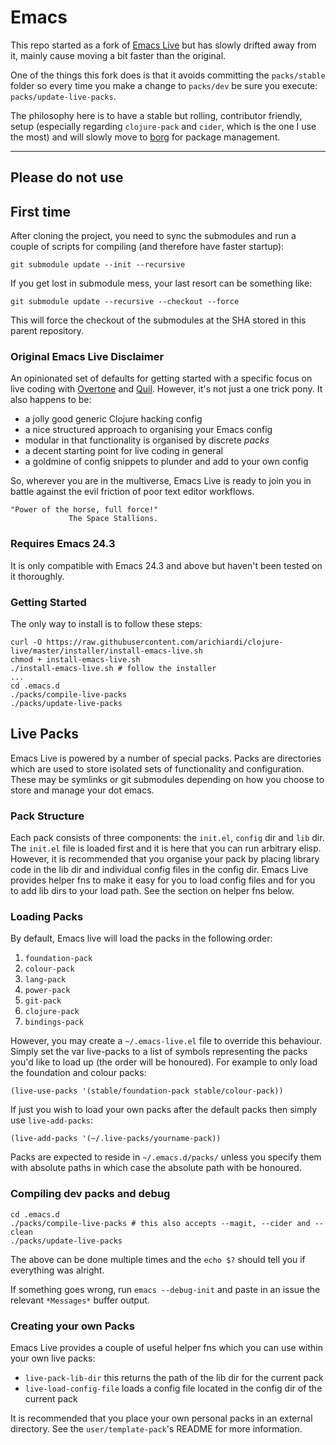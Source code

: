 # Emacs

This repo started as a fork of [Emacs Live](https://github.com/overtone/emacs-live) but has slowly drifted away from it, mainly cause moving a bit faster than the original.

One of the things this fork does is that it avoids committing the `packs/stable` folder so every time you make a change to `packs/dev` be sure you execute: `packs/update-live-packs`.

The philosophy here is to have a stable but rolling, contributor friendly, setup (especially regarding `clojure-pack` and `cider`, which is the one I use the most) and will slowly move to [borg](https://github.com/emacscollective/borg) for package management.

---
Please do not use
---

## First time

After cloning the project, you need to sync the submodules and run a couple of scripts for compiling (and therefore have faster startup):

```
git submodule update --init --recursive
```

If you get lost in submodule mess, your last resort can be something like: 

```
git submodule update --recursive --checkout --force
```

This will force the checkout of the submodules at the SHA stored in this parent repository.

### Original Emacs Live Disclaimer

An opinionated set of defaults for getting started with a specific focus
on live coding with [Overtone](http://overtone.github.io) and
[Quil](http://github.com/quil/quil). However, it's not just a one trick
pony. It also happens to be:

* a jolly good generic Clojure hacking config
* a nice structured approach to organising your Emacs config
* modular in that functionality is organised by discrete _packs_
* a decent starting point for live coding in general
* a goldmine of config snippets to plunder and add to your own config

So, wherever you are in the multiverse, Emacs Live is ready to join you
in battle against the evil friction of poor text editor workflows.

    "Power of the horse, full force!"
                 The Space Stallions.

### Requires Emacs 24.3

It is only compatible with Emacs 24.3 and above but haven't been tested on it
thoroughly.

### Getting Started

The only way to install is to follow these steps:

```shell
curl -O https://raw.githubusercontent.com/arichiardi/clojure-live/master/installer/install-emacs-live.sh
chmod + install-emacs-live.sh
./install-emacs-live.sh # follow the installer
...
cd .emacs.d
./packs/compile-live-packs
./packs/update-live-packs
```

## Live Packs

Emacs Live is powered by a number of special packs. Packs are
directories which are used to store isolated sets of functionality and
configuration. These may be symlinks or git submodules depending on how
you choose to store and manage your dot emacs.

### Pack Structure

Each pack consists of three components: the `init.el`, `config` dir and
`lib` dir. The `init.el` file is loaded first and it is here that you
can run arbitrary elisp. However, it is recommended that you organise
your pack by placing library code in the lib dir and individual config
files in the config dir. Emacs Live provides helper fns to make it easy
for you to load config files and for you to add lib dirs to your load
path. See the section on helper fns below.

### Loading Packs

By default, Emacs live will load the packs in the following order:

1. `foundation-pack`
2. `colour-pack`
3. `lang-pack`
4. `power-pack`
5. `git-pack`
7. `clojure-pack`
8. `bindings-pack`

However, you may create a `~/.emacs-live.el` file to override this
behaviour. Simply set the var live-packs to a list of symbols
representing the packs you'd like to load up (the order will be
honoured). For example to only load the foundation and colour packs:

    (live-use-packs '(stable/foundation-pack stable/colour-pack))

If just you wish to load your own packs after the default packs then
simply use `live-add-packs`:

    (live-add-packs '(~/.live-packs/yourname-pack))

Packs are expected to reside in `~/.emacs.d/packs/` unless you specify
them with absolute paths in which case the absolute path with be
honoured.

### Compiling dev packs and debug

```shell
cd .emacs.d
./packs/compile-live-packs # this also accepts --magit, --cider and --clean
./packs/update-live-packs
```

The above can be done multiple times and the `echo $?` should tell you if
everything was alright.

If something goes wrong, run `emacs --debug-init` and paste in an issue the
relevant `*Messages*` buffer output.

### Creating your own Packs

Emacs Live provides a couple of useful helper fns which you can use
within your own live packs:

* `live-pack-lib-dir` this returns the path of the lib dir for the
  current pack
* `live-load-config-file` loads a config file located in the config dir
  of the current pack

It is recommended that you place your own personal packs in an external
directory. See the `user/template-pack`'s README for more information.

